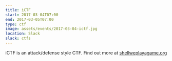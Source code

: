 ```yaml
---
title: iCTF
start: 2017-03-04T07:00
end: 2017-03-05T07:00
type: ctf
image: assets/events/2017-03-04-ictf.jpg
location: Slack
slack: ctfs
---
```


iCTF is an attack/defense style CTF. Find out more at [shellweplayagame.org](https://shellweplayagame.org)

